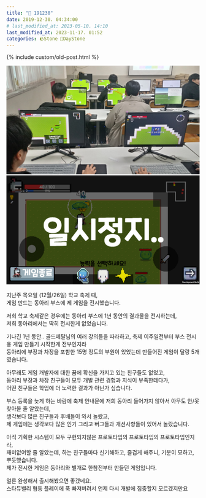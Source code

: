 ```yaml
---
title: "🌱 191230"
date: 2019-12-30. 04:34:00
# last_modified_at: 2023-05-10. 14:10
last_modified_at: 2023-11-17. 01:52
categories: 🪨Stone 🌱DayStone
---
```

{% include custom/old-post.html %}

![사진](/assets/img/2019/191226_0000.jpg)
![Screenshot_2020-01-02-18-08-23](/assets/img/2019/191226_0001.png)

지난주 목요일 (12월/26일) 학교 축제 때,  
게임 만드는 동아리 부스에 제 게임을 전시했습니다.  

저희 학교 축제같은 경우에는 동아리 부스에 1년 동안의 결과물을 전시하는데,  
저희 동아리에서는 딱히 전시한게 없었습니다.  

기나긴 1년 동안..
골드메탈님의 여러 강의들을 따라하고, 축제 이주일전부터 부스 전시용 게임 만들기 시작한게 전부인지라  
동아리에 부장과 차장을 포함한 15명 정도의 부원이 있었는데 만들어진 게임이 달랑 5개였습니다.  

아무래도 게임 개발자에 대한 꿈에 확신을 가지고 있는 친구들도 없었고,  
동아리 부장과 차장 친구들이 모두 개발 관련 경험과 지식이 부족한데다가,  
어떤 친구들은 학업에 더 노력한 결과가 아닌가 싶습니다.  

부스 등록을 늦게 하는 바람에 축제 안내문에 저희 동아리 들어가지 않아서 아무도 안/못 찾아올 줄 알았는데,  
생각보다 많은 친구들과 후배들이 와서 놀랐고,  
제 게임에는 생각보다 많은 인기 그리고 버그들과 개선사항들이 있어서 놀랐습니다.  

아직 기획한 시스템이 모두 구현되지않은 프로토타입의 프로토타입의 프로토타입인지라,  
재미없어할 줄 알았는데, 하는 친구들마다 신기해하고, 즐겁게 해주니, 기분이 묘하고, 뿌듯했습니다.  
제가 전시한 게임은 동아리와 별개로 한참전부터 만들던 게임입니다.  

얼른 완성해서 출시해봤으면 좋겠네요.  
스타듀밸리 협동 플레이에 푹 빠져버려서 언제 다시 개발에 집중할지 모르겠지만요  
